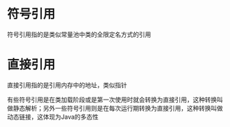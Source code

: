 # 符号引用
符号引用指的是类似常量池中类的全限定名方式的引用

# 直接引用
直接引用指的是引用内存中的地址，类似指针

有些符号引用是在类加载阶段或是第一次使用时就会转换为直接引用，这种转换叫做静态解析；另外一些符号引用则是在每次运行期转换为直接引用，这种转换叫做动态链接，这体现为Java的多态性